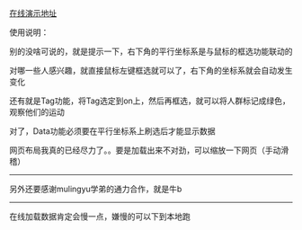 [在线演示地址](https://seriousaa.github.io/SDU-VIS-DIY/)

使用说明：

别的没啥可说的，就是提示一下，右下角的平行坐标系是与鼠标的框选功能联动的

对哪一些人感兴趣，就直接鼠标左键框选就可以了，右下角的坐标系就会自动发生变化

还有就是Tag功能，将Tag选定到on上，然后再框选，就可以将人群标记成绿色，观察他们的运动

对了，Data功能必须要在平行坐标系上刷选后才能显示数据

网页布局我真的已经尽力了。。要是加载出来不对劲，可以缩放一下网页（手动滑稽）

---

另外还要感谢mulingyu学弟的通力合作，就是牛b

---

在线加载数据肯定会慢一点，嫌慢的可以下到本地跑
